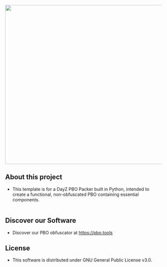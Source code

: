 <p align="center">
    <img src="https://pbo.tools/assets/images/logo.png" width="512">
</p>


## About this project
* This template is for a DayZ PBO Packer built in Python, intended to create a functional, non-obfuscated PBO containing essential components.<br><br>


## Discover our Software
* Discover our PBO obfuscator at https://pbo.tools
  
## License
* This software is distributed under GNU General Public License v3.0.
